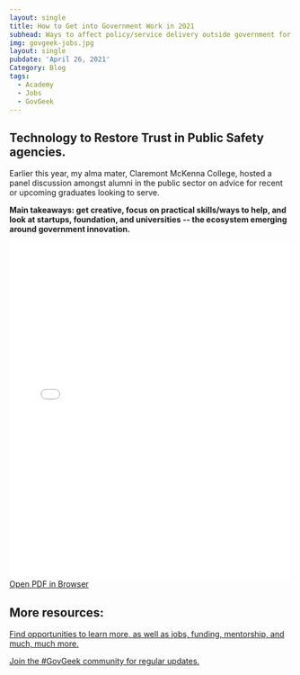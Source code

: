 ```yaml
---
layout: single
title: How to Get into Government Work in 2021
subhead: Ways to affect policy/service delivery outside government for the graduating class of 2021
img: govgeek-jobs.jpg
layout: single
pubdate: 'April 26, 2021'
Category: Blog
tags:
  - Academy
  - Jobs
  - GovGeek
---
```

## Technology to Restore Trust in Public Safety agencies.
Earlier this year, my alma mater, Claremont McKenna College, hosted a panel discussion amongst alumni in the public sector on advice for recent or upcoming graduates looking to serve.

**Main takeaways: get creative, focus on practical skills/ways to help, and look at startups, foundation, and universities -- the ecosystem emerging around government innovation.**

<div class="container-iframe">
<iframe id="pdf-js-viewer" src="{{site.url}}/decks/web/viewer.html?file={{site.url}}/decks/2021GovGeekJobs.pdf" title="webviewer" frameborder="0" width="500" height="600" class="responsive-iframe"></iframe>
</div>
<a href="{{site.url}}/decks/web/viewer.html?file={{site.url}}/decks/2021GovGeekJobs.pdf">Open PDF in Browser</a>

## More resources:
[Find opportunities to learn more, as well as jobs, funding, mentorship, and much, much more.](https://abhinemani.com/lessons/4-resources/)

[Join the #GovGeek community for regular updates.](https://govgeek.club)